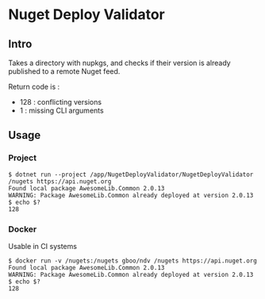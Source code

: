# Nuget Deploy Validator

## Intro

Takes a directory with nupkgs, and checks if their version is already published to a remote Nuget feed.

Return code is :
 - 128 : conflicting versions
 - 1   : missing CLI arguments

## Usage

### Project

```
$ dotnet run --project /app/NugetDeployValidator/NugetDeployValidator /nugets https://api.nuget.org
Found local package AwesomeLib.Common 2.0.13
WARNING: Package AwesomeLib.Common already deployed at version 2.0.13
$ echo $?
128
```

### Docker

Usable in CI systems

```
$ docker run -v /nugets:/nugets gboo/ndv /nugets https://api.nuget.org
Found local package AwesomeLib.Common 2.0.13
WARNING: Package AwesomeLib.Common already deployed at version 2.0.13
$ echo $?
128
```